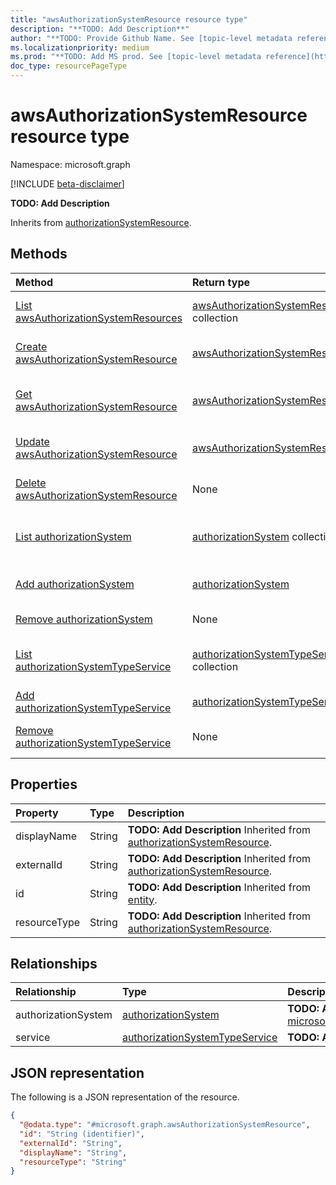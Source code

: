 ```yaml
---
title: "awsAuthorizationSystemResource resource type"
description: "**TODO: Add Description**"
author: "**TODO: Provide Github Name. See [topic-level metadata reference](https://aka.ms/msgo?pagePath=Document-APIs/Guidelines/Metadata)**"
ms.localizationpriority: medium
ms.prod: "**TODO: Add MS prod. See [topic-level metadata reference](https://aka.ms/msgo?pagePath=Document-APIs/Guidelines/Metadata)**"
doc_type: resourcePageType
---
```


# awsAuthorizationSystemResource resource type

Namespace: microsoft.graph

[!INCLUDE [beta-disclaimer](../../includes/beta-disclaimer.md)]

**TODO: Add Description**


Inherits from [authorizationSystemResource](../resources/authorizationsystemresource.md).

## Methods
|Method|Return type|Description|
|:---|:---|:---|
|[List awsAuthorizationSystemResources](../api/awsauthorizationsystem-list-resources.md)|[awsAuthorizationSystemResource](../resources/awsauthorizationsystemresource.md) collection|Get a list of the [awsAuthorizationSystemResource](../resources/awsauthorizationsystemresource.md) objects and their properties.|
|[Create awsAuthorizationSystemResource](../api/awsauthorizationsystem-post-resources.md)|[awsAuthorizationSystemResource](../resources/awsauthorizationsystemresource.md)|Create a new [awsAuthorizationSystemResource](../resources/awsauthorizationsystemresource.md) object.|
|[Get awsAuthorizationSystemResource](../api/awsauthorizationsystemresource-get.md)|[awsAuthorizationSystemResource](../resources/awsauthorizationsystemresource.md)|Read the properties and relationships of an [awsAuthorizationSystemResource](../resources/awsauthorizationsystemresource.md) object.|
|[Update awsAuthorizationSystemResource](../api/awsauthorizationsystemresource-update.md)|[awsAuthorizationSystemResource](../resources/awsauthorizationsystemresource.md)|Update the properties of an [awsAuthorizationSystemResource](../resources/awsauthorizationsystemresource.md) object.|
|[Delete awsAuthorizationSystemResource](../api/awsauthorizationsystem-delete-resources.md)|None|Delete an [awsAuthorizationSystemResource](../resources/awsauthorizationsystemresource.md) object.|
|[List authorizationSystem](../api/awsauthorizationsystemresource-list-authorizationsystem.md)|[authorizationSystem](../resources/authorizationsystem.md) collection|Get the authorizationSystem resources from the authorizationSystem navigation property.|
|[Add authorizationSystem](../api/awsauthorizationsystemresource-post-authorizationsystem.md)|[authorizationSystem](../resources/authorizationsystem.md)|Add authorizationSystem by posting to the authorizationSystem collection.|
|[Remove authorizationSystem](../api/awsauthorizationsystemresource-delete-authorizationsystem.md)|None|Remove an [authorizationSystem](../resources/authorizationsystem.md) object.|
|[List authorizationSystemTypeService](../api/awsauthorizationsystemresource-list-service.md)|[authorizationSystemTypeService](../resources/authorizationsystemtypeservice.md) collection|Get the authorizationSystemTypeService resources from the service navigation property.|
|[Add authorizationSystemTypeService](../api/awsauthorizationsystemresource-post-service.md)|[authorizationSystemTypeService](../resources/authorizationsystemtypeservice.md)|Add service by posting to the service collection.|
|[Remove authorizationSystemTypeService](../api/awsauthorizationsystemresource-delete-service.md)|None|Remove an [authorizationSystemTypeService](../resources/authorizationsystemtypeservice.md) object.|

## Properties
|Property|Type|Description|
|:---|:---|:---|
|displayName|String|**TODO: Add Description** Inherited from [authorizationSystemResource](../resources/authorizationsystemresource.md).|
|externalId|String|**TODO: Add Description** Inherited from [authorizationSystemResource](../resources/authorizationsystemresource.md).|
|id|String|**TODO: Add Description** Inherited from [entity](../resources/entity.md).|
|resourceType|String|**TODO: Add Description** Inherited from [authorizationSystemResource](../resources/authorizationsystemresource.md).|

## Relationships
|Relationship|Type|Description|
|:---|:---|:---|
|authorizationSystem|[authorizationSystem](../resources/authorizationsystem.md)|**TODO: Add Description** Inherited from [microsoft.graph.authorizationSystemResource](../resources/authorizationsystemresource.md)|
|service|[authorizationSystemTypeService](../resources/authorizationsystemtypeservice.md)|**TODO: Add Description**|

## JSON representation
The following is a JSON representation of the resource.
<!-- {
  "blockType": "resource",
  "keyProperty": "id",
  "@odata.type": "microsoft.graph.awsAuthorizationSystemResource",
  "baseType": "microsoft.graph.authorizationSystemResource",
  "openType": false
}
-->
``` json
{
  "@odata.type": "#microsoft.graph.awsAuthorizationSystemResource",
  "id": "String (identifier)",
  "externalId": "String",
  "displayName": "String",
  "resourceType": "String"
}
```

